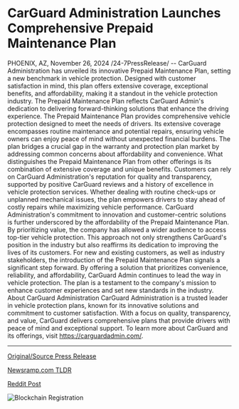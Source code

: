 # CarGuard Administration Launches Comprehensive Prepaid Maintenance Plan

PHOENIX, AZ, November 26, 2024 /24-7PressRelease/ -- CarGuard Administration has unveiled its innovative Prepaid Maintenance Plan, setting a new benchmark in vehicle protection. Designed with customer satisfaction in mind, this plan offers extensive coverage, exceptional benefits, and affordability, making it a standout in the vehicle protection industry. The Prepaid Maintenance Plan reflects CarGuard Admin's dedication to delivering forward-thinking solutions that enhance the driving experience.  The Prepaid Maintenance Plan provides comprehensive vehicle protection designed to meet the needs of drivers. Its extensive coverage encompasses routine maintenance and potential repairs, ensuring vehicle owners can enjoy peace of mind without unexpected financial burdens. The plan bridges a crucial gap in the warranty and protection plan market by addressing common concerns about affordability and convenience.  What distinguishes the Prepaid Maintenance Plan from other offerings is its combination of extensive coverage and unique benefits. Customers can rely on CarGuard Administration's reputation for quality and transparency, supported by positive CarGuard reviews and a history of excellence in vehicle protection services. Whether dealing with routine check-ups or unplanned mechanical issues, the plan empowers drivers to stay ahead of costly repairs while maximizing vehicle performance.  CarGuard Administration's commitment to innovation and customer-centric solutions is further underscored by the affordability of the Prepaid Maintenance Plan. By prioritizing value, the company has allowed a wider audience to access top-tier vehicle protection. This approach not only strengthens CarGuard's position in the industry but also reaffirms its dedication to improving the lives of its customers.  For new and existing customers, as well as industry stakeholders, the introduction of the Prepaid Maintenance Plan signals a significant step forward. By offering a solution that prioritizes convenience, reliability, and affordability, CarGuard Admin continues to lead the way in vehicle protection. The plan is a testament to the company's mission to enhance customer experiences and set new standards in the industry.  About CarGuard Administration CarGuard Administration is a trusted leader in vehicle protection plans, known for its innovative solutions and commitment to customer satisfaction. With a focus on quality, transparency, and value, CarGuard delivers comprehensive plans that provide drivers with peace of mind and exceptional support. To learn more about CarGuard and its offerings, visit https://carguardadmin.com/. 

---

[Original/Source Press Release](https://www.24-7pressrelease.com/press-release/516582/carguard-administration-launches-comprehensive-prepaid-maintenance-plan)
                    

[Newsramp.com TLDR](https://newsramp.com/curated-news/carguard-administration-unveils-innovative-prepaid-maintenance-plan/001d21200668b4825f0b4a7144efabc1) 

 



[Reddit Post](https://www.reddit.com/r/Business_NewsRamp/comments/1h070o3/carguard_administration_unveils_innovative/) 



![Blockchain Registration](https://cdn.newsramp.app/24-7PressRelease/qrcode/2411/26/ella4qdR.webp)